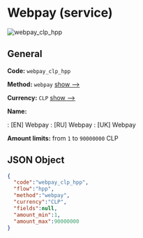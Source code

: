 
# Webpay (service) 
![webpay_clp_hpp](https://static.openfintech.io/payment_methods/webpay_clp_hpp/logo.svg?w=400&c=v0.59.26#w200)  

## General 
 
**Code:** `webpay_clp_hpp` 
 
**Method:** `webpay` 
 [show -->](/payment-methods/webpay/) 
 
**Currency:** `CLP` [show -->](/currencies/CLP/) 
 
**Name:** 
 
:	[EN] Webpay 
:	[RU] Webpay 
:	[UK] Webpay 
 
**Amount limits:** from `1` to `90000000` CLP 

## JSON Object 

```json
{
  "code":"webpay_clp_hpp",
  "flow":"hpp",
  "method":"webpay",
  "currency":"CLP",
  "fields":null,
  "amount_min":1,
  "amount_max":90000000
}
```  
